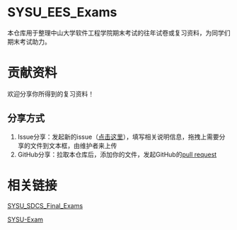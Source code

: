 # SYSU_EES_Exams
本仓库用于整理中山大学软件工程学院期末考试的往年试卷或复习资料，为同学们期末考试助力。


# 贡献资料
欢迎分享你所得到的复习资料！

## 分享方式
1.  Issue分享：发起新的issue（[点击这里](https://github.com/DreamingLri/SYSU_SSE_Exams/issues/new)），填写相关说明信息，拖拽上需要分享的文件到文本框，由维护者来上传
2.  GitHub分享：拉取本仓库后，添加你的文件，发起GitHub的[pull request](https://help.github.com/articles/creating-a-pull-request/)

# 相关链接
[SYSU_SDCS_Final_Exams](https://github.com/ConstHall/SYSU_SDCS_Final_Exams)

[SYSU-Exam](https://github.com/sysuexam/SYSU-Exam)
